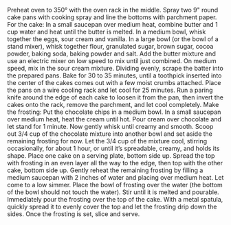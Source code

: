 Preheat oven to 350° with the oven rack in the middle. Spray two 9" round cake pans with cook­ing spray and line the bottoms with parchment paper.
For the cake: In a small saucepan over medium heat, combine butter and 1 cup water and heat until the butter is melted. In a medium bowl, whisk together the eggs, sour cream and vanilla. In a large bowl (or the bowl of a stand mixer), whisk together flour, granulated sugar, brown sugar, cocoa powder, baking soda, baking powder and salt. Add the butter mixture and use an electric mixer on low speed to mix until just combined. On medium speed, mix in the sour cream mixture.
Dividing evenly, scrape the batter into the prepared pans. Bake for 30 to 35 minutes, until a toothpick inserted into the center of the cakes comes out with a few moist crumbs attached. Place the pans on a wire cooling rack and let cool for 25 minutes. Run a paring knife around the edge of each cake to loosen it from the pan, then invert the cakes onto the rack, remove the parchment, and let cool completely.
Make the frosting: Put the chocolate chips in a medium bowl. In a small saucepan over medium heat, heat the cream until hot. Pour cream over chocolate and let stand for 1 minute. Now gently whisk until creamy and smooth.
Scoop out 3/4 cup of the chocolate mixture into another bowl and set aside the remaining frosting for now. Let the 3/4 cup of the mixture cool, stirring occasionally, for about 1 hour, or until it’s spreadable, creamy, and holds its shape.
Place one cake on a serving plate, bottom side up. Spread the top with frosting in an even layer all the way to the edge, then top with the other cake, bottom side up.
Gently reheat the remaining frosting by filling a medium saucepan with 2 inches of water and placing over medium heat. Let come to a low simmer. Place the bowl of frosting over the water (the bottom of the bowl should not touch the water). Stir until it is melted and pourable. Immediately pour the frosting over the top of the cake. With a metal spatula, quickly spread it to evenly cover the top and let the frosting drip down the sides. Once the frosting is set, slice and serve.
